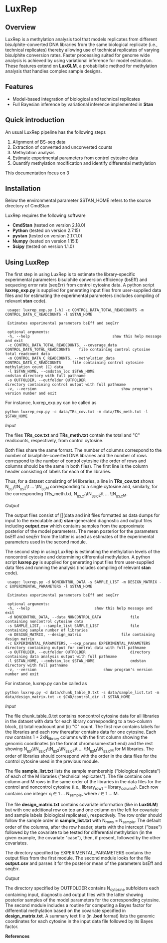 # LuxRep

## Overview
LuxRep is a methylation analysis tool that models replicates from different bisulphite-converted DNA libraries from the same biological replicate (i.e., technical replicates) thereby allowing use of technical replicates of varying bisulphite conversion rates. Faster processing suited for genome wide analysis is achieved by using variational inference for model estimation. These features extend on **LuxGLM**, a probabilistic method for methylation analysis that handles complex sample designs.

## Features

* Model-based integration of biological and technical replicates
* Full Bayesian inference by variational inference implemented in __Stan__

## Quick introduction

An usual LuxRep pipeline has the following steps

1. Alignment of BS-seq data
2. Extraction of converted and unconverted counts
3. Methylation analysis
 1. Estimate experimental parameters from control cytosine data
 2. Quantify methylation modification and identify differential methylation

This documentation focus on 3

## Installation

Below the environmental parameter $STAN_HOME refers to the source directory of CmdStan

LuxRep requires the following software

* __CmdStan__ (tested on version 2.18.0)
* __Python__ (tested on version 2.7.15)
* __pystan__ (tested on version 2.17.1.0)
* __Numpy__ (tested on version 1.15.1)
* __Scipy__ (tested on version 1.1.0)


## Using LuxRep

The first step in using LuxRep is to estimate the library-specific experimental parameters bisulphite conversion efficiency (bsEff) and sequecing error rate (seqErr) from control cytosine data. A python script **luxrep\_exp.py** is supplied for generating input files from user-supplied data files and for estimating the experimental parameters (includes compiling of relevant __stan__ code). 

	 usage: luxrep_exp.py [-h] -c CONTROL_DATA_TOTAL_READCOUNTS -m CONTROL_DATA_C_READCOUNTS -l $STAN_HOME
	 
	 Estimates experimental parameters bsEff and seqErr
	 
	 optional arguments:
	 -h, --help										show this help message and exit
	 -c CONTROL_DATA_TOTAL_READCOUNTS, --coverage_data CONTROL_DATA_TOTAL_READCOUNTS	file containing control cytosine total readcount data
	 -m CONTROL_DATA_C_READCOUNTS, --methylation_data CONTROL_DATA_C_READCOUNTS		file containing control cytosine methylation count (C) data
	 -l $STAN_HOME, --cmdstan_loc $STAN_HOME 						cmdstan directory with full pathname
	 -o OUTFOLDER, --outfolder OUTFOLDER							directory containing control output with full pathname
	 -v, --version										show program's version number and exit

For instance, luxrep\_exp.py can be called as

    python luxrep_exp.py -c data/TRs_cov.txt -m data/TRs_meth.txt -l $STAN_HOME

*Input*

The files **TRs\_cov.txt** and **TRs\_meth.txt** contain the total and "C" readcounts, respectively, from control cytosine.

Both files share the same format. The number of columns correspond to the number of bisulphite-coverted DNA libraries and the number of rows correspond to the number of control cytosine (the order of rows and columns should be the same in both files). The first line is the column header consisting of labels for each of the libraries.

Thus, for a dataset consisting of M libraries, a line in **TRs\_cov.txt** shows N<sub><sub>BS</sub>1</sub>\tN<sub><sub>BS</sub>2</sub>\t ... \tN<sub><sub>BS</sub>M</sub> corresponding to a single cytosine and, similarly, for the corresponding TRs\_meth.txt, N<sub><sub>BS,C</sub>1</sub>\tN<sub><sub>BS,C</sub>2</sub>\t ... \tN<sub><sub>BS,C</sub>M</sub>.

*Output*

The output files consist of [](data and init files formatted as data dumps for input to the executable and) __stan__-generated diagnostic and output files including **output.csv** which contains samples from the approximate posterior of the model parameters. The mean posterior for the parameters bsEff and seqErr from the latter is used as estimates of the experimental parameters used in the second module. 

The second step in using LuxRep is estimating the methylation levels of the noncontrol cytosine and determining differential methylation. A python script **luxrep.py** is supplied for generating input files from user-supplied data files and running the analysis (includes compiling of relevant __stan__ code). 

	 usage: luxrep.py -d NONCONTROL_DATA -s SAMPLE_LIST -m DESIGN_MATRIX -c EXPERIMENTAL_PARAMETERS -l $STAN_HOME
	 
	 Estimates experimental parameters bsEff and seqErr
	 
	 optional arguments:
	 -h, --help								show this help message and exit
	 -d NONCONTROL_DATA, --data NONCONTROL_DATA				file containing noncontrol cytosine data
	 -s SAMPLE_LIST, --sample_list SAMPLE_LIST				file containing sample number of libraries
	 -m DESIGN_MATRIX, --design_matrix					file containing design matrix
	 -c EXPERIMENTAL_PARAMETERS, --exp_params EXPERIMENTAL_PARAMETERS	directory containing output for control data with full pathname
	 -o OUTFOLDER, --outfolder OUTFOLDER					directory containing data analysis output with full pathname
	 -l $STAN_HOME, --cmdstan_loc $STAN_HOME 				cmdstan directory with full pathname
	 -v, --version								show program's version number and exit

For instance, luxrep.py can be called as

    python luxrep.py -d data/chunk_table_0.txt -s data/sample_list.txt -m data/design_matrix.txt -c $CWD/control_dir -l $STAN_HOME

*Input*

The file chunk\_table\_0.txt contains noncontrol cytosine data for all libraries in the dataset with data for each library corresponding to a two-column block, (i) total readcount and (ii) "C" count. The first row contains labels for the libraries and each row thereafter contains data for one cytosine. Each row contains 1 + 2xN<sub>library</sub> columns with the first column showing the genomic coordinates (in the format chromosome:start:end) and the rest showing N<sub><sub>BS</sub>1</sub>\tN<sub><sub>BS,C</sub>1</sub>\tN<sub><sub>BS</sub>2</sub>\tN<sub><sub>BS,C</sub>2</sub>\t ... \tN<sub><sub>BS</sub>M</sub>\tN<sub><sub>BS,C</sub>M</sub> for M libraries. The order of libraries should correspond with the order in the data files for the control cytosine used in the previous module.

The file **sample\_list.txt** lists the sample membership ("biological replicate") of each of the M libraries ("technical replicates"). The file contains one column and M rows in the same order of the libraries in the data files for the control and noncontrol cytosine (i.e., library<sub>row1</sub> = library<sub>column1</sub>). Each row contains one integer x<sub>_i_</sub> $`\in`$ 1 ... N<sub>sample</sub>, where _i_ $`\in`$ 1 ... M.

The file **design\_matrix.txt** contains covariate information (like in **LuxGLM**) but with one additional row on top and one column on the left for covariate and sample labels (biological replicates), respectively. The row order should follow the sample order in **sample\_list.txt** with N<sub>rows</sub> = N<sub>sample</sub>. The default order of the columns, after the row header, starts with the intercept ("base") followed by the covariate to be tested for differential methylation (in the given example, the covariate "case"), then, if present, followed by the other covariates.  

The directory specified by EXPERIMENTAL\_PARAMETERS contains the output files from the first module. The second module looks for the file **output.csv** and parses it for the posterior mean of the parameters bsEff and seqErr. 

*Output*

The directory specified by OUTFOLDER contains N<sub>cytosine</sub> subfolders each containing input, diagnostic and output files with the latter showing posterior samples of the model parameters for the corresponding cytosine. The second module includes a routine for computing a Bayes factor for differential methylation based on the covariate specified in **design\_matrix.txt**. A summary text file (in **.bed** format) lists the genomic coordinates for each cytosine in the input data file followed by its Bayes factor.

**References**
